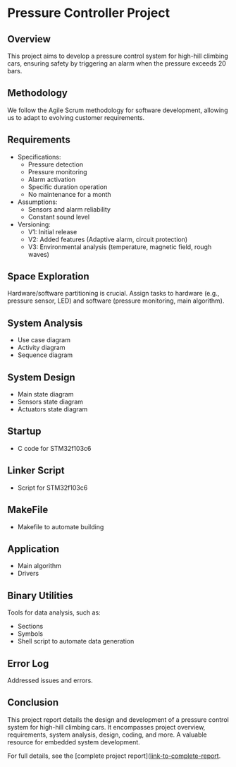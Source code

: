 # Pressure Controller Project

## Overview
This project aims to develop a pressure control system for high-hill climbing cars, ensuring safety by triggering an alarm when the pressure exceeds 20 bars.

## Methodology
We follow the Agile Scrum methodology for software development, allowing us to adapt to evolving customer requirements.

## Requirements
- Specifications:
  - Pressure detection
  - Pressure monitoring
  - Alarm activation
  - Specific duration operation
  - No maintenance for a month
- Assumptions:
  - Sensors and alarm reliability
  - Constant sound level
- Versioning:
  - V1: Initial release
  - V2: Added features (Adaptive alarm, circuit protection)
  - V3: Environmental analysis (temperature, magnetic field, rough waves)

## Space Exploration
Hardware/software partitioning is crucial. Assign tasks to hardware (e.g., pressure sensor, LED) and software (pressure monitoring, main algorithm).

## System Analysis
- Use case diagram
- Activity diagram
- Sequence diagram

## System Design
- Main state diagram
- Sensors state diagram
- Actuators state diagram

## Startup
- C code for STM32f103c6

## Linker Script
- Script for STM32f103c6

## MakeFile
- Makefile to automate building

## Application
- Main algorithm
- Drivers

## Binary Utilities
Tools for data analysis, such as:
- Sections
- Symbols
- Shell script to automate data generation

## Error Log
Addressed issues and errors.

## Conclusion
This project report details the design and development of a pressure control system for high-hill climbing cars. It encompasses project overview, requirements, system analysis, design, coding, and more. A valuable resource for embedded system development.

For full details, see the [complete project report]([link-to-complete-report](https://github.com/aliemadabdo/Embedded-Practice/blob/main/5-%20First%20term%20Projects/Pressure_Control/Documentaion/Pressure_Controller.pdf).
